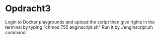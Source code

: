 # Opdracht3
Login to Docker playgrounds and upload the script then give rights in the terminal by typing "chmod 755 enginscript.sh"
Run it by ./enginscript.sh command
